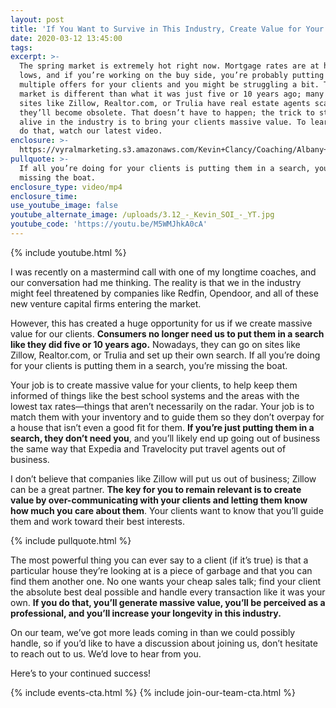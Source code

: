```yaml
---
layout: post
title: 'If You Want to Survive in This Industry, Create Value for Your Clients'
date: 2020-03-12 13:45:00
tags:
excerpt: >-
  The spring market is extremely hot right now. Mortgage rates are at historic
  lows, and if you’re working on the buy side, you’re probably putting in
  multiple offers for your clients and you might be struggling a bit. Today’s
  market is different than what it was just five or 10 years ago; many online
  sites like Zillow, Realtor.com, or Trulia have real estate agents scared
  they’ll become obsolete. That doesn’t have to happen; the trick to staying
  alive in the industry is to bring your clients massive value. To learn how to
  do that, watch our latest video.
enclosure: >-
  https://vyralmarketing.s3.amazonaws.com/Kevin+Clancy/Coaching/Albany+Real+Estate+Agent-+Coaching-+Creating+Value.mp4
pullquote: >-
  If all you’re doing for your clients is putting them in a search, you’re
  missing the boat.
enclosure_type: video/mp4
enclosure_time:
use_youtube_image: false
youtube_alternate_image: /uploads/3.12_-_Kevin_SOI_-_YT.jpg
youtube_code: 'https://youtu.be/M5WMJhkA0cA'
---
```


{% include youtube.html %}

I was recently on a mastermind call with one of my longtime coaches, and our conversation had me thinking. The reality is that we in the industry might feel threatened by companies like Redfin, Opendoor, and all of these new venture capital firms entering the market.

However, this has created a huge opportunity for us if we create massive value for our clients. **Consumers no longer need us to put them in a search like they did five or 10 years ago.** Nowadays, they can go on sites like Zillow, Realtor.com, or Trulia and set up their own search. If all you’re doing for your clients is putting them in a search, you’re missing the boat.

Your job is to create massive value for your clients, to help keep them informed of things like the best school systems and the areas with the lowest tax rates—things that aren’t necessarily on the radar. Your job is to match them with your inventory and to guide them so they don’t overpay for a house that isn’t even a good fit for them. **If you’re just putting them in a search, they don’t need you**, and you’ll likely end up going out of business the same way that Expedia and Travelocity put travel agents out of business.

I don’t believe that companies like Zillow will put us out of business; Zillow can be a great partner. **The key for you to remain relevant is to create value by over-communicating with your clients and letting them know how much you care about them**. Your clients want to know that you’ll guide them and work toward their best interests.

{% include pullquote.html %}

The most powerful thing you can ever say to a client (if it’s true) is that a particular house they’re looking at is a piece of garbage and that you can find them another one. No one wants your cheap sales talk; find your client the absolute best deal possible and handle every transaction like it was your own. **If you do that, you’ll generate massive value, you’ll be perceived as a professional, and you’ll increase your longevity in this industry.**

On our team, we’ve got more leads coming in than we could possibly handle, so if you’d like to have a discussion about joining us, don’t hesitate to reach out to us. We’d love to hear from you.&nbsp;

Here’s to your continued success\!

{% include events-cta.html %} {% include join-our-team-cta.html %}